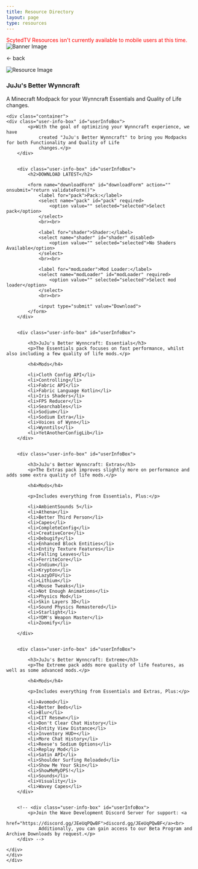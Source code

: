 ```yaml
---
title: Resource Directory
layout: page
type: resources
---
```

<style>
    hr.has-background-black {
        display: none;
    }

    h1.title {
        display: none;
    }
</style>
<link rel="stylesheet" href="https://api.scyted.tv/wave-development/dashboard/scytedtv-resources.css">
<link rel="stylesheet" href="https://api.scyted.tv/wave-development/dashboard/mobile-lock.css">
<body>

<div class="mobile-error">
  <div id="error-message" style="color: red;">
    ScytedTV Resources isn't currently available to mobile users at this time.
  </div>
</div>
<script src="jujus-better-wynncraft.js"></script>

<div class="banner">
    <img src="https://cdn.scyted.tv/website-assets/resource-portal/banner.jpg" alt="Banner Image" class="banner-image">
  </div>

<div class="resource-container">
  
  <div class="resource-wrapper">
  
  <div class="resource-back" onclick="backButton()"><p>← back</p></div>

  <div class="resource-info-box">
    <img src="https://cdn.scyted.tv/jujus-better-wynncraft/logo.png" alt="Resource Image" class="resource-image">
    <h3>JuJu's Better Wynncraft</h3>
    A Minecraft Modpack for your Wynncraft Essentials and Quality of Life changes.
  </div>
  
  </div>
  
<div class="resource-box">

  <div id="login-container" class="login-container">
  </div>

  <style>
    .user-info-box {
        flex: 1;
        padding: 20px;
        background-color: #fff;
        border-radius: 8px;
        margin-top: 10px;
        text-align: left;
    }
    </style>
    <div class="container">
    <div class="user-info-box" id="userInfoBox">
            <p>With the goal of optimizing your Wynncraft experience, we have
                created "JuJu's Better Wynncraft" to bring you Modpacks for both Functionality and Quality of Life
                changes.</p>
        </div>


        <div class="user-info-box" id="userInfoBox">
            <h2>DOWNLOAD LATEST</h2>

            <form name="downloadForm" id="downloadForm" action="" onsubmit="return validateForm()">
                <label for="pack">Pack:</label>
                <select name="pack" id="pack" required>
                    <option value="" selected="selected">Select pack</option>
                </select>
                <br><br>

                <label for="shader">Shader:</label>
                <select name="shader" id="shader" disabled>
                    <option value="" selected="selected">No Shaders Available</option>
                </select>
                <br><br>

                <label for="modLoader">Mod Loader:</label>
                <select name="modLoader" id="modLoader" required>
                    <option value="" selected="selected">Select mod loader</option>
                </select>
                <br><br>

                <input type="submit" value="Download">
            </form>
        </div>


        <div class="user-info-box" id="userInfoBox">

            <h3>JuJu's Better Wynncraft: Essentials</h3>
            <p>The Essentials pack focuses on fast performance, whilst also including a few quality of life mods.</p>

            <h4>Mods</h4>

            <li>Cloth Config API</li>
            <li>Controlling</li>
            <li>Fabric API</li>
            <li>Fabric Language Kotlin</li>
            <li>Iris Shaders</li>
            <li>FPS Reducer</li>
            <li>Searchables</li>
            <li>Sodium</li>
            <li>Sodium Extra</li>
            <li>Voices of Wynn</li>
            <li>Wynntils</li>
            <li>YetAnotherConfigLib</li>
        </div>


        <div class="user-info-box" id="userInfoBox">

            <h3>JuJu's Better Wynncraft: Extras</h3>
            <p>The Extras pack improves slightly more on performance and adds some extra quality of life mods.</p>

            <h4>Mods</h4>

            <p>Includes everything from Essentials, Plus:</p>

            <li>AmbientSounds 5</li>
            <li>Athena</li>
            <li>Better Third Person</li>
            <li>Capes</li>
            <li>CompleteConfig</li>
            <li>CreativeCore</li>
            <li>Debugify</li>
            <li>Enhanced Block Entities</li>
            <li>Entity Texture Features</li>
            <li>Falling Leaves</li>
            <li>FerriteCore</li>
            <li>Indium</li>
            <li>Krypton</li>
            <li>LazyDFU</li>
            <li>Lithium</li>
            <li>Mouse Tweaks</li>
            <li>Not Enough Animations</li>
            <li>Physics Mod</li>
            <li>Skin Layers 3D</li>
            <li>Sound Physics Remastered</li>
            <li>Starlight</li>
            <li>YDM's Weapon Master</li>
            <li>Zoomify</li>

        </div>


        <div class="user-info-box" id="userInfoBox">

            <h3>JuJu's Better Wynncraft: Extreme</h3>
            <p>The Extreme pack adds more quality of life features, as well as some advanced mods.</p>

            <h4>Mods</h4>

            <p>Includes everything from Essentials and Extras, Plus:</p>

            <li>Avomod</li>
            <li>Better Beds</li>
            <li>Blur</li>
            <li>CIT Resewn</li>
            <li>Don't Clear Chat History</li>
            <li>Entity View Distance</li>
            <li>Inventory HUD+</li>
            <li>More Chat History</li>
            <li>Reese's Sodium Options</li>
            <li>Replay Mod</li>
            <li>Satin API</li>
            <li>Shoulder Surfing Reloaded</li>
            <li>Show Me Your Skin</li>
            <li>ShowMeMyDPS!</li>
            <li>Sounds</li>
            <li>Visuality</li>
            <li>Wavey Capes</li>
        </div>


        <!-- <div class="user-info-box" id="userInfoBox">
            <p>Join the Wave Development Discord Server for support: <a
                    href="https://discord.gg/JEeUqPQwBF">discord.gg/JEeUqPQwBF</a><br>
                Additionally, you can gain access to our Beta Program and Archive Downloads by request.</p>
        </div> -->

    </div>
    </div>
    </div>

<script src="https://api.scyted.tv/wave-development/dashboard/page-loading-script.js"></script>
<script src="index-script.js"></script>
<script src="insert-scripts.js"></script>
<script async src="https://www.googletagmanager.com/gtag/js?id=G-LF3ZTHGQHE"></script>

</body>
